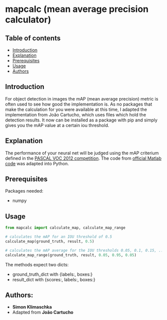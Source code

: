 # mapcalc (mean average precision calculator)


## Table of contents

- [Introduction](#introduction)
- [Explanation](#explanation)
- [Prerequisites](#prerequisites)
- [Usage](#usage)
- [Authors](#authors)

## Introduction
For object detection in images the mAP (mean average precision) metric is often used to see how good the implementation is.
As no packages that make the calculation for you were available at this time, I adapted the implementation from João Cartucho,
which uses files which hold the detection results. It now can be installed as a package with pip and simply gives you the
mAP value at a certain iou threshold. 

## Explanation
The performance of your neural net will be judged using the mAP criterium defined in the [PASCAL VOC 2012 competition](http://host.robots.ox.ac.uk/pascal/VOC/voc2012/). The code from [official Matlab code](http://host.robots.ox.ac.uk/pascal/VOC/voc2012/#devkit) was adapted into Python.

## Prerequisites
Packages needed:
- numpy

## Usage
```python
from mapcalc import calculate_map, calculate_map_range

# calculates the mAP for an IOU threshold of 0.5
calculate_map(ground_truth, result, 0.5)

# calculates the mAP average for the IOU thresholds 0.05, 0.1, 0.15, ..., 0.90, 0.95.
calculate_map_range(ground_truth, result, 0.05, 0.95, 0.05)
```

The methods expect two dicts:
* ground_truth_dict with {labels:, boxes:} 
* result_dict with {scores:, labels:, boxes:}

## Authors:
* **Simon Klimaschka**
* Adapted from **João Cartucho**
